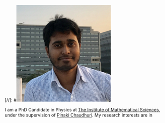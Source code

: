 
[//]: #<img src="photo_profile.jpg" width = "300">

I am a PhD Candidate in Physics at <a href="https://www.imsc.res.in">The Institute of Mathematical Sciences</a>, under the supervision of <a href="https://www.imsc.res.in/pinaki_chaudhuri">Pinaki Chaudhuri</a>. My research interests are in 
